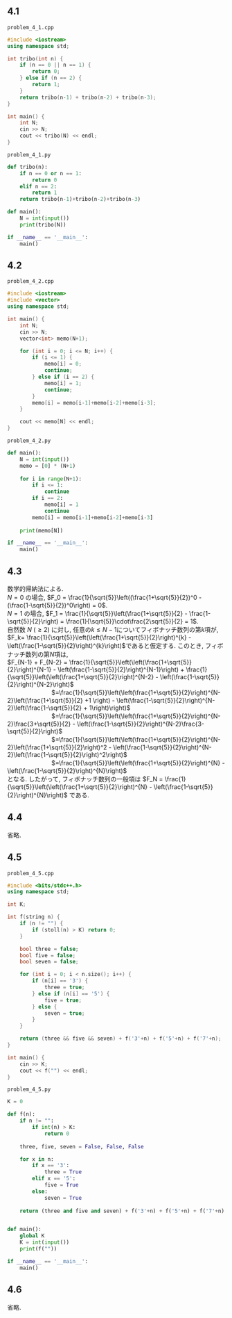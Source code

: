 ## 4.1
`problem_4_1.cpp`
```cpp
#include <iostream>
using namespace std;

int tribo(int n) {
    if (n == 0 || n == 1) {
        return 0;
    } else if (n == 2) {
        return 1;
    }
    return tribo(n-1) + tribo(n-2) + tribo(n-3);
}

int main() {
    int N;
    cin >> N;
    cout << tribo(N) << endl;
}
```

`problem_4_1.py`
```python
def tribo(n):
    if n == 0 or n == 1:
        return 0
    elif n == 2:
        return 1
    return tribo(n-1)+tribo(n-2)+tribo(n-3)

def main():
    N = int(input())
    print(tribo(N))

if __name__ == '__main__':
    main()
```

## 4.2
`problem_4_2.cpp`
```cpp
#include <iostream>
#include <vector>
using namespace std;

int main() {
    int N;
    cin >> N;
    vector<int> memo(N+1);

    for (int i = 0; i <= N; i++) {
        if (i <= 1) {
            memo[i] = 0;
            continue;
        } else if (i == 2) {
            memo[i] = 1;
            continue;
        }
        memo[i] = memo[i-1]+memo[i-2]+memo[i-3];
    }

    cout << memo[N] << endl;
}
```

`problem_4_2.py`
```python
def main():
    N = int(input())
    memo = [0] * (N+1)
    
    for i in range(N+1):
        if i <= 1:
            continue
        if i == 2:
            memo[i] = 1
            continue
        memo[i] = memo[i-1]+memo[i-2]+memo[i-3]
    
    print(memo[N])

if __name__ == '__main__':
    main()
```

## 4.3
数学的帰納法による.  
$N = 0$ の場合, $F_0 = \frac{1}{\sqrt{5}}\left((\frac{1+\sqrt{5}}{2})^0 - (\frac{1-\sqrt{5}}{2})^0\right) = 0$.  
$N = 1$ の場合, $F_1 = \frac{1}{\sqrt{5}}\left(\frac{1+\sqrt{5}}{2} - \frac{1-\sqrt{5}}{2}\right) = \frac{1}{\sqrt{5}}\cdot\frac{2\sqrt{5}}{2} = 1$.  
自然数 $N\ (\ge 2)$ に対し, 任意の$k \le N-1$についてフィボナッチ数列の第$k$項が, 
$F_k= \frac{1}{\sqrt{5}}\left(\left(\frac{1+\sqrt{5}}{2}\right)^{k} - \left(\frac{1-\sqrt{5}}{2}\right)^{k}\right)$であると仮定する.
このとき, フィボナッチ数列の第$N$項は,  
$F_{N-1} + F_{N-2} = \frac{1}{\sqrt{5}}\left(\left(\frac{1+\sqrt{5}}{2}\right)^{N-1} - \left(\frac{1-\sqrt{5}}{2}\right)^{N-1}\right) + \frac{1}{\sqrt{5}}\left(\left(\frac{1+\sqrt{5}}{2}\right)^{N-2} - \left(\frac{1-\sqrt{5}}{2}\right)^{N-2}\right)$  
　　　　　　　 $=\frac{1}{\sqrt{5}}\left(\left(\frac{1+\sqrt{5}}{2}\right)^{N-2}\left(\frac{1+\sqrt{5}}{2} +1 \right) - \left(\frac{1-\sqrt{5}}{2}\right)^{N-2}\left(\frac{1-\sqrt{5}}{2} + 1\right)\right)$  
　　　　　　　 $=\frac{1}{\sqrt{5}}\left(\left(\frac{1+\sqrt{5}}{2}\right)^{N-2}\frac{3+\sqrt{5}}{2} - \left(\frac{1-\sqrt{5}}{2}\right)^{N-2}\frac{3-\sqrt{5}}{2}\right)$  
　　　　　　　 $=\frac{1}{\sqrt{5}}\left(\left(\frac{1+\sqrt{5}}{2}\right)^{N-2}\left(\frac{1+\sqrt{5}}{2}\right)^2 - \left(\frac{1-\sqrt{5}}{2}\right)^{N-2}\left(\frac{1-\sqrt{5}}{2}\right)^2\right)$  
　　　　　　　 $=\frac{1}{\sqrt{5}}\left(\left(\frac{1+\sqrt{5}}{2}\right)^{N} - \left(\frac{1-\sqrt{5}}{2}\right)^{N}\right)$  
となる.
したがって, フィボナッチ数列の一般項は $F_N = \frac{1}{\sqrt{5}}\left(\left(\frac{1+\sqrt{5}}{2}\right)^{N} - \left(\frac{1-\sqrt{5}}{2}\right)^{N}\right)$ である.

## 4.4
省略.

## 4.5
`problem_4_5.cpp`
```cpp
#include <bits/stdc++.h>
using namespace std;

int K;

int f(string n) {
    if (n != "") {
        if (stoll(n) > K) return 0;
    }

    bool three = false;
    bool five = false;
    bool seven = false;

    for (int i = 0; i < n.size(); i++) {
        if (n[i] == '3') {
            three = true;
        } else if (n[i] == '5') {
            five = true;
        } else {
            seven = true;
        }
    }

    return (three && five && seven) + f('3'+n) + f('5'+n) + f('7'+n);
}

int main() {
    cin >> K;
    cout << f("") << endl;
}
```

`problem_4_5.py`
```python
K = 0

def f(n):
    if n != "":
        if int(n) > K:
            return 0
    
    three, five, seven = False, False, False

    for x in n:
        if x == '3':
            three = True
        elif x == '5':
            five = True
        else:
            seven = True
    
    return (three and five and seven) + f('3'+n) + f('5'+n) + f('7'+n)


def main():
    global K
    K = int(input())
    print(f(""))

if __name__ == '__main__':
    main()
```

## 4.6
省略.